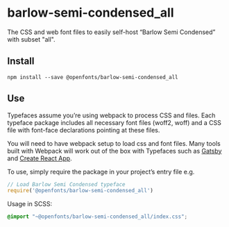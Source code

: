 
# barlow-semi-condensed_all

The CSS and web font files to easily self-host “Barlow Semi Condensed” with subset "all".

## Install

`npm install --save @openfonts/barlow-semi-condensed_all`

## Use

Typefaces assume you’re using webpack to process CSS and files. Each typeface
package includes all necessary font files (woff2, woff) and a CSS file with
font-face declarations pointing at these files.

You will need to have webpack setup to load css and font files. Many tools built
with Webpack will work out of the box with Typefaces such as [Gatsby](https://github.com/gatsbyjs/gatsby)
and [Create React App](https://github.com/facebookincubator/create-react-app).

To use, simply require the package in your project’s entry file e.g.

```javascript
// Load Barlow Semi Condensed typeface
require('@openfonts/barlow-semi-condensed_all')
```

Usage in SCSS:
```scss
@import "~@openfonts/barlow-semi-condensed_all/index.css";
```
